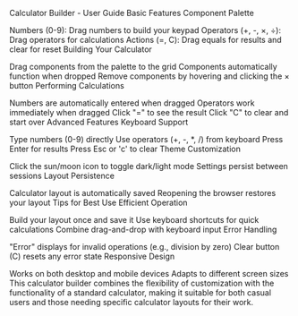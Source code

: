 Calculator Builder - User Guide
Basic Features
Component Palette

Numbers (0-9): Drag numbers to build your keypad
Operators (+, -, ×, ÷): Drag operators for calculations
Actions (=, C): Drag equals for results and clear for reset
Building Your Calculator

Drag components from the palette to the grid
Components automatically function when dropped
Remove components by hovering and clicking the × button
Performing Calculations

Numbers are automatically entered when dragged
Operators work immediately when dragged
Click "=" to see the result
Click "C" to clear and start over
Advanced Features
Keyboard Support

Type numbers (0-9) directly
Use operators (+, -, *, /) from keyboard
Press Enter for results
Press Esc or 'c' to clear
Theme Customization

Click the sun/moon icon to toggle dark/light mode
Settings persist between sessions
Layout Persistence

Calculator layout is automatically saved
Reopening the browser restores your layout
Tips for Best Use
Efficient Operation

Build your layout once and save it
Use keyboard shortcuts for quick calculations
Combine drag-and-drop with keyboard input
Error Handling

"Error" displays for invalid operations (e.g., division by zero)
Clear button (C) resets any error state
Responsive Design

Works on both desktop and mobile devices
Adapts to different screen sizes
This calculator builder combines the flexibility of customization with the functionality of a standard calculator, making it suitable for both casual users and those needing specific calculator layouts for their work.
